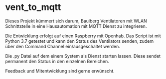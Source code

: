 # vent_to_mqtt

Dieses Projekt kümmert sich darum, Baulberg Ventilatoren mit WLAN Schnittstelle in eine Hausautomation mit MQTT Dienst zu integrieren.

Die Entwicklung erfolgt auf einen Raspberry mit Openhab.
Das Script ist mit Python 3.7 getestet und kann den Status des Ventilators senden, zudem über den Command Channel ein/ausgeschaltet werden.


Die .py Datei auf dem einem System als Dienst starten lassen.
Diese sendet permanent den Status in den einzelnen Bereichen.

Feedback und Mitentwicklung sind gerne erwünscht.

